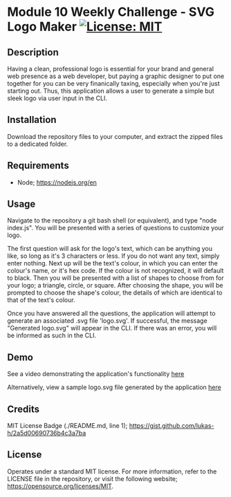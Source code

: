 # Module 10 Weekly Challenge - SVG Logo Maker [![License: MIT](https://img.shields.io/badge/License-MIT-yellow.svg)](https://opensource.org/licenses/MIT)

## Description

Having a clean, professional logo is essential for your brand and general web presence as a web developer, but paying a graphic designer to put one together for you can be very finanically taxing, especially when you're just starting out. Thus, this application allows a user to generate a simple but sleek logo via user input in the CLI.

## Installation

Download the repository files to your computer, and extract the zipped files to a dedicated folder.

## Requirements

- Node; https://nodejs.org/en

## Usage

Navigate to the repository a git bash shell (or equivalent), and type "node index.js". You will be presented with a series of questions to customize your logo.

The first question will ask for the logo's text, which can be anything you like, so long as it's 3 characters or less. If you do not want any text, simply enter nothing. Next up will be the text's colour, in which you can enter the colour's name, or it's hex code. If the colour is not recognized, it will default to black. Then you will be presented with a list of shapes to choose from for your logo; a triangle, circle, or square. After choosing the shape, you will be prompted to choose the shape's colour, the details of which are identical to that of the text's colour.

Once you have answered all the questions, the application will attempt to generate an associated .svg file 'logo.svg'. If successful, the message "Generated logo.svg" will appear in the CLI. If there was an error, you will be informed as such in the CLI.

## Demo

See a video demonstrating the application's functionality [here](https://drive.google.com/file/d/1XECtJYSkQwwINax6ozshTokKuGojLQSx/view?usp=sharing)

Alternatively, view a sample logo.svg file generated by the application [here](./sampleLogo.svg)

## Credits

MIT License Badge (./README.md, line 1);
https://gist.github.com/lukas-h/2a5d00690736b4c3a7ba

## License

Operates under a standard MIT license. For more information, refer to the LICENSE file in the repository, or visit the following website; https://opensource.org/licenses/MIT.